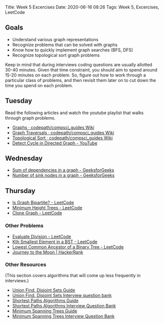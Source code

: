 Title: Week 5 Excercises
Date: 2020-06-16 08:26
Tags: Week 5, Excercises, LeetCode

## Goals

- Understand various graph representations
- Recognize problems that can be solved with graphs
- Know how to quickly implement graph searches (BFS, DFS)
- Recognize topological sort graph problems

Keep in mind that during interviews coding questions are usually allotted 30-40 minutes. Given that time constraint, you should aim to spend around 15-20 minutes on each problem. So, figure out how to work through a particular class of problems, and then revisit them later on to cut down the time you spend on each problem.

## Tuesday
Read the following articles and watch the youtube playlist that walks through graph problems.

* [Graphs · codepath/compsci_guides Wiki](https://github.com/codepath/compsci_guides/wiki/Graphs)
* [Graph Traversals · codepath/compsci_guides Wiki](https://github.com/codepath/compsci_guides/wiki/Graph-Traversals)
* [Topological Sort · codepath/compsci_guides Wiki](https://github.com/codepath/compsci_guides/wiki/Topological-Sort)
* [Detect Cycle in Directed Graph - YouTube](https://www.youtube.com/playlist?list=PL7zKQzeqjecKpXlM9hd_jA-9PZ6EZGzd0)

## Wednesday
* [Sum of dependencies in a graph - GeeksforGeeks](https://www.geeksforgeeks.org/sum-dependencies-graph/)
* [Number of sink nodes in a graph - GeeksforGeeks](https://www.geeksforgeeks.org/number-sink-nodes-graph/)

## Thursday
* [Is Graph Bipartite? - LeetCode](https://leetcode.com/problems/is-graph-bipartite/description/)
* [Minimum Height Trees - LeetCode](https://leetcode.com/problems/minimum-height-trees/description/)
* [Clone Graph - LeetCode](https://leetcode.com/problems/clone-graph/description/)

### Other Problems

* [Evaluate Division - LeetCode](https://leetcode.com/problems/evaluate-division/description/)
* [Kth Smallest Element in a BST - LeetCode](https://leetcode.com/problems/kth-smallest-element-in-a-bst/description/)
* [Lowest Common Ancestor of a Binary Tree - LeetCode](https://leetcode.com/problems/lowest-common-ancestor-of-a-binary-tree/description/)
* [Journey to the Moon | HackerRank](https://www.hackerrank.com/challenges/journey-to-the-moon/problem)

### Other Resources 
(This section covers algorithms that will come up less frequently in interviews.)
- [Union Find, Disjoint Sets Guide](https://www.hackerearth.com/practice/notes/disjoint-set-union-union-find/)
- [Union Find, Disjoint Sets Interview question bank](https://leetcode.com/tag/union-find/)
- [Shortest Paths Algorithms Guide](https://www.hackerearth.com/practice/algorithms/graphs/shortest-path-algorithms/tutorial/)
- [Shortest Paths Algorithms Interview Question Bank](https://www.hackerearth.com/practice/algorithms/graphs/shortest-path-algorithms/practice-problems/)
- [Minimum Spanning Trees Guide](https://www.hackerearth.com/practice/algorithms/graphs/minimum-spanning-tree/tutorial/)
- [Minimum Spanning Trees Interview Question Bank](https://www.hackerearth.com/practice/algorithms/graphs/minimum-spanning-tree/practice-problems/)

